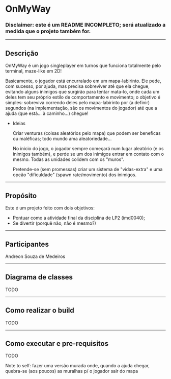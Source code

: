 # OnMyWay 

### Disclaimer: este é um README INCOMPLETO; será atualizado a medida que o projeto também for.

---

## Descrição
OnMyWay é um jogo singleplayer em turnos que funciona totalmente pelo terminal, maze-like em 2D!

Basicamente, o jogador está encurralado em um mapa-labirinto. Ele pede, com sucesso, por ajuda, mas precisa sobreviver até que ela chegue, evitando alguns inimigos que surgirão para tentar mata-lo, onde cada um deles tem seu próprio estilo de comportamento e movimento; o objetivo é simples: sobreviva correndo deles pelo mapa-labirinto por (a definir) segundos (na implementação, são os movimentos do jogador) até que a ajuda (que está... à caminho...) chegue! 

* Ideias

    Criar venturas (coisas aleatórios pelo mapa) que podem ser beneficas ou maléficas; todo mundo ama aleatoriedade...

    No inicio do jogo, o jogador sempre começará num lugar aleatório (e os inimigos também), e perde se um dos inimigos entrar em contato com o mesmo. Todas as unidades colidem com os "muros".

    Pretende-se (sem promessas) criar um sistema de "vidas-extra" e uma opcão "dificuldade" (spawn rate/movimento) dos inimigos.

---

## Propósito
Este é um projeto feito com dois objetivos:
- Pontuar como a atividade final da disciplina de LP2 (imd0040);
- Se divertir (porquê não, não é mesmo?)

---

## Participantes
Andreon Souza de Medeiros

---

## Diagrama de classes
TODO

---

## Como realizar o build
TODO

---

## Como executar e pre-requisitos
TODO

Note to self: fazer uma versão murada onde, quando a ajuda chegar, quebra-se (aos poucos) as muralhas p/ o jogador sair do mapa

